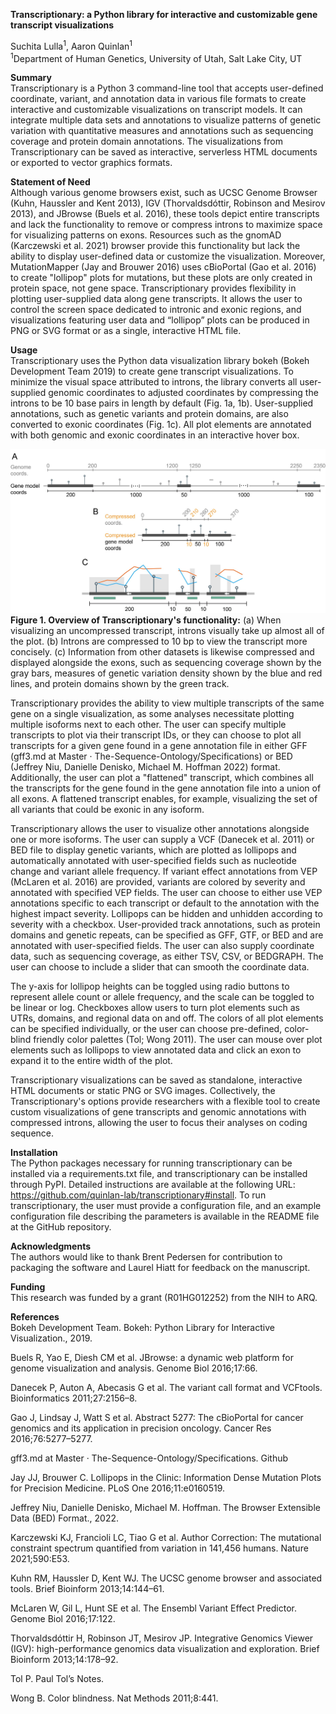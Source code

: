 **Transcriptionary: a Python library for interactive and customizable gene transcript visualizations**

Suchita Lulla<sup>1</sup>, Aaron Quinlan<sup>1</sup><br>
<sup>1</sup>Department of Human Genetics, University of Utah, Salt Lake City, UT

**Summary**<br>
Transcriptionary is a Python 3 command-line tool that accepts user-defined coordinate, variant, and annotation data in various file formats to create interactive and customizable visualizations on transcript models. It can integrate multiple data sets and annotations to visualize patterns of genetic variation with quantitative measures and annotations such as sequencing coverage and protein domain annotations. The visualizations from Transcriptionary can be saved as interactive, serverless HTML documents or exported to vector graphics formats.

**Statement of Need**<br>
Although various genome browsers exist, such as UCSC Genome Browser (Kuhn, Haussler and Kent 2013), IGV (Thorvaldsdóttir, Robinson and Mesirov 2013), and JBrowse (Buels et al. 2016), these tools depict entire transcripts and lack the functionality to remove or compress introns to maximize space for visualizing patterns on exons. Resources such as the gnomAD (Karczewski et al. 2021) browser provide this functionality but lack the ability to display user-defined data or customize the visualization. Moreover, MutationMapper (Jay and Brouwer 2016) uses cBioPortal (Gao et al. 2016) to create "lollipop" plots for mutations, but these plots are only created in protein space, not gene space. Transcriptionary provides flexibility in plotting user-supplied data along gene transcripts. It allows the user to control the screen space dedicated to intronic and exonic regions, and visualizations featuring user data and “lollipop” plots can be produced in PNG or SVG format or as a single, interactive HTML file.

**Usage**<br>
Transcriptionary uses the Python data visualization library bokeh (Bokeh Development Team 2019) to create gene transcript visualizations. To minimize the visual space attributed to introns, the library converts all user-supplied genomic coordinates to adjusted coordinates by compressing the introns to be 10 base pairs in length by default (Fig. 1a, 1b). User-supplied annotations, such as genetic variants and protein domains, are also converted to exonic coordinates (Fig. 1c). All plot elements are annotated with both genomic and exonic coordinates in an interactive hover box.

![alt text](https://github.com/quinlan-lab/transcriptionary/blob/main/transcriptionary_figure_final.jpg?raw=true)
**Figure 1. Overview of Transcriptionary's functionality:** (a) When visualizing an uncompressed transcript, introns visually take up almost all of the plot. (b) Introns are compressed to 10 bp to view the transcript more concisely. (c) Information from other datasets is likewise compressed and displayed alongside the exons, such as sequencing coverage shown by the gray bars, measures of genetic variation density shown by the blue and red lines, and protein domains shown by the green track.

Transcriptionary provides the ability to view multiple transcripts of the same gene on a single visualization, as some analyses necessitate plotting multiple isoforms next to each other. The user can specify multiple transcripts to plot via their transcript IDs, or they can choose to plot all transcripts for a given gene found in a gene annotation file in either GFF (gff3.md at Master · The-Sequence-Ontology/Specifications) or BED (Jeffrey Niu, Danielle Denisko, Michael M. Hoffman 2022) format. Additionally, the user can plot a "flattened" transcript, which combines all the transcripts for the gene found in the gene annotation file into a union of all exons. A flattened transcript enables, for example, visualizing the set of all variants that could be exonic in any isoform. 

Transcriptionary allows the user to visualize other annotations alongside one or more isoforms. The user can supply a VCF (Danecek et al. 2011) or BED file to display genetic variants, which are plotted as lollipops and automatically annotated with user-specified fields such as nucleotide change and variant allele frequency. If variant effect annotations from VEP (McLaren et al. 2016) are provided, variants are colored by severity and annotated with specified VEP fields. The user can choose to either use VEP annotations specific to each transcript or default to the annotation with the highest impact severity. Lollipops can be hidden and unhidden according to severity with a checkbox. User-provided track annotations, such as protein domains and genetic repeats, can be specified as GFF, GTF, or BED and are annotated with user-specified fields. The user can also supply coordinate data, such as sequencing coverage, as either TSV, CSV, or BEDGRAPH. The user can choose to include a slider that can smooth the coordinate data.
  
The y-axis for lollipop heights can be toggled using radio buttons to represent allele count or allele frequency, and the scale can be toggled to be linear or log. Checkboxes allow users to turn plot elements such as UTRs, domains, and regional data on and off. The colors of all plot elements can be specified individually, or the user can choose pre-defined, color-blind friendly color palettes (Tol; Wong 2011). The user can mouse over plot elements such as lollipops to view annotated data and click an exon to expand it to the entire width of the plot.

Transcriptionary visualizations can be saved as standalone, interactive HTML documents or static PNG or SVG images. Collectively, the Transcriptionary's options provide researchers with a flexible tool to create custom visualizations of gene transcripts and genomic annotations with compressed introns, allowing the user to focus their analyses on coding sequence.

**Installation**<br>
The Python packages necessary for running transcriptionary can be installed via a requirements.txt file, and transcriptionary can be installed through PyPI. Detailed instructions are available at the following URL: https://github.com/quinlan-lab/transcriptionary#install. To run transcriptionary, the user must provide a configuration file, and an example configuration file describing the parameters is available in the README file at the GitHub repository.

**Acknowledgments**<br>
The authors would like to thank Brent Pedersen for contribution to packaging the software and Laurel Hiatt for feedback on the manuscript.

**Funding**<br>
This research was funded by a grant (R01HG012252) from the NIH to ARQ.





**References**<br>
Bokeh Development Team. Bokeh: Python Library for Interactive Visualization., 2019.

Buels R, Yao E, Diesh CM et al. JBrowse: a dynamic web platform for genome visualization and analysis. Genome Biol 2016;17:66.

Danecek P, Auton A, Abecasis G et al. The variant call format and VCFtools. Bioinformatics 2011;27:2156–8.

Gao J, Lindsay J, Watt S et al. Abstract 5277: The cBioPortal for cancer genomics and its application in precision oncology. Cancer Res 2016;76:5277–5277.

gff3.md at Master · The-Sequence-Ontology/Specifications. Github

Jay JJ, Brouwer C. Lollipops in the Clinic: Information Dense Mutation Plots for Precision Medicine. PLoS One 2016;11:e0160519.

Jeffrey Niu, Danielle Denisko, Michael M. Hoffman. The Browser Extensible Data (BED) Format., 2022.

Karczewski KJ, Francioli LC, Tiao G et al. Author Correction: The mutational constraint spectrum quantified from variation in 141,456 humans. Nature 2021;590:E53.

Kuhn RM, Haussler D, Kent WJ. The UCSC genome browser and associated tools. Brief Bioinform 2013;14:144–61.

McLaren W, Gil L, Hunt SE et al. The Ensembl Variant Effect Predictor. Genome Biol 2016;17:122.

Thorvaldsdóttir H, Robinson JT, Mesirov JP. Integrative Genomics Viewer (IGV): high-performance genomics data visualization and exploration. Brief Bioinform 2013;14:178–92.<br>

Tol P. Paul Tol’s Notes.

Wong B. Color blindness. Nat Methods 2011;8:441.

